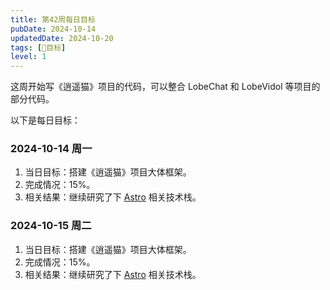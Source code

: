 ```yaml
---
title: 第42周每日目标
pubDate: 2024-10-14
updatedDate: 2024-10-20
tags: [📆目标]
level: 1
---
```


这周开始写《逍遥猫》项目的代码，可以整合 LobeChat 和 LobeVidol 等项目的部分代码。

以下是每日目标：

### 2024-10-14 周一

1. 当日目标：搭建《逍遥猫》项目大体框架。
2. 完成情况：15%。
3. 相关结果：继续研究了下 [Astro](https://astro.build/) 相关技术栈。

### 2024-10-15 周二

1. 当日目标：搭建《逍遥猫》项目大体框架。
2. 完成情况：15%。
3. 相关结果：继续研究了下 [Astro](https://astro.build/) 相关技术栈。
